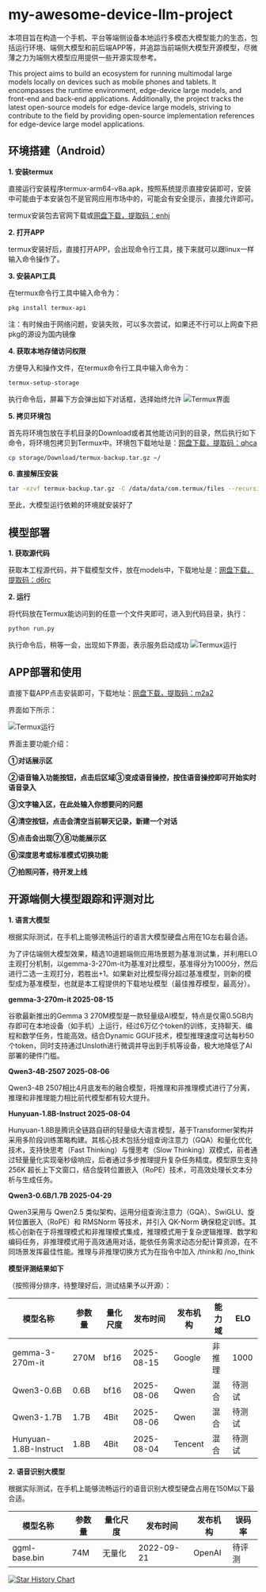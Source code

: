 # my-awesome-device-llm-project

本项目旨在构造一个手机、平台等端侧设备本地运行多模态大模型能力的生态，包括运行环境、端侧大模型和前后端APP等，并追踪当前端侧大模型开源模型，尽微薄之力为端侧大模型应用提供一些开源实现参考。

This project aims to build an ecosystem for running multimodal large models locally on devices such as mobile phones and tablets. It encompasses the runtime environment, edge-device large models, and front-end and back-end applications. Additionally, the project tracks the latest open-source models for edge-device large models, striving to contribute to the field by providing open-source implementation references for edge-device large model applications.

## 环境搭建（Android）

**1. 安装termux**

直接运行安装程序termux-arm64-v8a.apk，按照系统提示直接安装即可，安装中可能由于本安装包不是官网应用市场中的，可能会有安全提示，直接允许即可。

termux安装包去官网下载或[网盘下载，提取码：enhj](https://pan.baidu.com/s/1pdcgpmOvTB3nd5I11PIIiA)

**2. 打开APP**

termux安装好后，直接打开APP，会出现命令行工具，接下来就可以跟linux一样输入命令操作了。


**3. 安装API工具**

在termux命令行工具中输入命令为：

```bash
pkg install termux-api
```

注：有时候由于网络问题，安装失败，可以多次尝试，如果还不行可以上网查下把pkg的源设为国内镜像

**4. 获取本地存储访问权限**

方便导入和操作文件，在termux命令行工具中输入命令为：

```bash
termux-setup-storage
```

执行命令后，屏幕下方会弹出如下对话框，选择始终允许
![Termux界面](images/termux.png)

**5. 拷贝环境包**

首先将环境包放在手机目录的Download或者其他能访问到的目录，然后执行如下命令，将环境包拷贝到Termux中。环境包下载地址是：[网盘下载，提取码：qhca](https://pan.baidu.com/s/1aTx82w3qtiwjc-nJ_F4aRQ)

```bash
cp storage/Download/termux-backup.tar.gz ~/
```

**6. 直接解压安装**

```bash
tar -xzvf termux-backup.tar.gz -C /data/data/com.termux/files --recursive-unlink --preserve-permissions
```

至此，大模型运行依赖的环境就安装好了

## 模型部署

**1. 获取源代码**

获取本工程源代码，并下载模型文件，放在models中，下载地址是：[网盘下载，提取码：d6rc](https://pan.baidu.com/s/1Tf2d_lZFOoU7wO4x4iWdJQ)

**2. 运行**

将代码放在Termux能访问到的任意一个文件夹即可，进入到代码目录，执行：

```bash
python run.py
```

执行命令后，稍等一会，出现如下界面，表示服务启动成功
![Termux运行](images/run.png)

## APP部署和使用

直接下载APP点击安装即可，下载地址：[网盘下载，提取码：m2a2](https://pan.baidu.com/s/16Fpg4dAIbMiZk0SlndDrHA)

界面如下所示：

![Termux运行](images/app.png)

界面主要功能介绍：

**①对话展示区**

**②语音输入功能按钮，点击后区域③变成语音操控，按住语音操控即可开始实时语音录入**

**③文字输入区，在此处输入你想要问的问题**

**④清空按钮，点击会清空当前聊天记录，新建一个对话**

**⑤点击会出现⑦⑧功能展示区**

**⑥深度思考或标准模式切换功能**

**⑦拍照问答，待开发上线**

## 开源端侧大模型跟踪和评测对比

**1. 语言大模型**

根据实际测试，在手机上能够流畅运行的语言大模型硬盘占用在1G左右最合适。

为了评估端侧大模型效果，精选10道题端侧应用场景题为基准测试集，并利用ELO主观打分机制，以gemma-3-270m-it为基准对比模型，基准得分为1000分，然后进行二选一主观打分，若胜出+1。如果新对比模型得分超过基准模型，则新的模型成为基准模型，也就是本工程提供的下载地址模型（最佳推荐模型，最高分）。

**gemma-3-270m-it 2025-08-15**
   
谷歌最新推出的Gemma 3 270M模型是一款轻量级AI模型，特点是仅需0.5GB内存即可在本地设备（如手机）上运行，经过6万亿个token的训练，支持聊天、编程和数学任务，性能高效。结合Dynamic GGUF技术，模型推理速度可达每秒50个token，同时支持通过Unsloth进行微调并导出到手机等设备，极大地降低了AI部署的硬件门槛。

**Qwen3-4B-2507 2025-08-06**
   
Qwen3-4B 2507相比4月底发布的融合模型，将推理和非推理模式进行了分离，推理和非推理能力相比前代模型都有较大提升。

**Hunyuan-1.8B-Instruct 2025-08-04**

Hunyuan-1.8B是腾讯全链路自研的轻量级大语言模型，基于Transformer架构并采用多阶段训练策略构建。其核心技术包括分组查询注意力（GQA）和量化优化技术，支持快思考（Fast Thinking）与慢思考（Slow Thinking）双模式，前者通过轻量量化实现毫秒级响应，后者通过多步推理提升复杂任务精度。模型原生支持 256K 超长上下文窗口，结合旋转位置嵌入（RoPE）技术，可高效处理长文本分析与生成任务。

**Qwen3-0.6B/1.7B 2025-04-29**

Qwen3采用与 Qwen2.5 类似架构，运用分组查询注意力（GQA）、SwiGLU、旋转位置嵌入（RoPE）和 RMSNorm 等技术，并引入 QK-Norm 确保稳定训练。其核心创新在于将推理模式和非推理模式集成，推理模式用于复杂逻辑推理、数学和编码任务，非推理模式用于高效通用对话，能依任务需求动态分配计算资源，在不同场景发挥最佳性能。推理与非推理切换方式为在指令中加入 /think和 /no_think

**模型评测结果如下**

（按照得分排序，待整理好后，测试结果予以开源）：

模型名称| 参数量 |量化尺度 | 发布时间 | 发布机构 | 能力域 | ELO  
-|-|-|-|-|-|-
gemma-3-270m-it | 270M | bf16 | 2025-08-15 | Google | 非推理 | 1000
Qwen3-0.6B | 0.6B | bf16 | 2025-08-06 | Qwen | 混合 | 待测试
Qwen3-1.7B | 1.7B | 4Bit | 2025-08-06 | Qwen | 混合 | 待测试
Hunyuan-1.8B-Instruct | 1.8B | 4Bit | 2025-08-04 | Tencent | 混合 | 待测试



**2. 语音识别大模型**

根据实际测试，在手机上能够流畅运行的语音识别大模型硬盘占用在150M以下最合适。

模型名称| 参数量 |量化尺度 | 发布时间 | 发布机构 | 误码率  
-|-|-|-|-|-
ggml-base.bin | 74M | 无量化 | 2022-09-21 | OpenAI | 待评测

[![Star History Chart](https://api.star-history.com/svg?repos=chenking2020/my-awesome-device-llm-project&type=Date)](https://star-history.com/#chenking2020/my-awesome-device-llm-project&Date)
